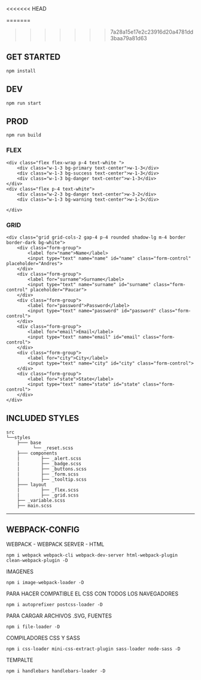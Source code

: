 <<<<<<< HEAD
<link href="https://raw.githubusercontent.com/YoelPaucar/webpack-workflow/master/dist/css/main.ca314abe86a9a3415ac5.css" rel="stylesheet">


=======
>>>>>>> 7a28a15e17e2c23916d20a4781dd3baa79a81d63

## GET STARTED

    npm install

## DEV

    npm run start

## PROD

    npm run build

### FLEX
~~~
<div class="flex flex-wrap p-4 text-white ">
    <div class="w-1-3 bg-primary text-center">w-1-3</div>
    <div class="w-1-3 bg-success text-center">w-1-3</div>
    <div class="w-1-3 bg-danger text-center">w-1-3</div>
</div>
<div class="flex p-4 text-white">
    <div class="w-2-3 bg-danger text-center">w-3-2</div>
    <div class="w-1-3 bg-warning text-center">w-1-3</div>

</div>
~~~
### GRID
~~~
<div class="grid grid-cols-2 gap-4 p-4 rounded shadow-lg m-4 border border-dark bg-white">
    <div class="form-group">
        <label for="name">Name</label>
        <input type="text" name="name" id="name" class="form-control" placeholder="Andres">
    </div>
    <div class="form-group">
        <label for="surname">Surname</label>
        <input type="text" name="surname" id="surname" class="form-control" placeholder="Paucar">
    </div>
    <div class="form-group">
        <label for="password">Password</label>
        <input type="text" name="password" id="password" class="form-control">
    </div>
    <div class="form-group">
        <label for="email">Email</label>
        <input type="text" name="email" id="email" class="form-control">
    </div>
    <div class="form-group">
        <label for="city">City</label>
        <input type="text" name="city" id="city" class="form-control">
    </div>
    <div class="form-group">
        <label for="state">State</label>
        <input type="text" name="state" id="state" class="form-control">
    </div>
</div>
~~~

## INCLUDED STYLES
    
    src
    └──styles
        ├─── base
              └── _reset.scss
        ├─── components
        |        ├── _alert.scss
        |        ├── _badge.scss
        |        ├── _buttons.scss
        |        ├── _form.scss
        |        ├── _tooltip.scss
        ├─── layout
        |        ├── _flex.scss
        |        ├── _grid.scss
        ├── _variable.scss 
        ├── main.scss 

<hr/>

## WEBPACK-CONFIG

WEBPACK - WEBPACK SERVER - HTML

    npm i webpack webpack-cli webpack-dev-server html-webpack-plugin clean-webpack-plugin -D

IMAGENES

    npm i image-webpack-loader -D

PARA HACER COMPATIBLE EL CSS CON TODOS LOS NAVEGADORES

    npm i autoprefixer postcss-loader -D

PARA CARGAR ARCHIVOS .SVG, FUENTES

    npm i file-loader -D

COMPILADORES CSS Y SASS

    npm i css-loader mini-css-extract-plugin sass-loader node-sass -D

TEMPALTE

    npm i handlebars handlebars-loader -D


 

 
